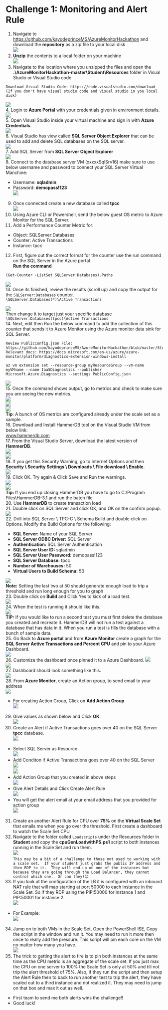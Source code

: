 # Challenge 1: Monitoring and Alert Rule

1. Navigate to https://github.com/kayodeprinceMS/AzureMonitorHackathon and download the **repository** as a zip file to your local disk<br/>
   <img src="images/downlaods.jpg"/><br/>
2. **Unzip** the contents to a local folder on your machine<br/>
   <img src="images/downlaods1.jpg"/><br/>
3. Navigate to the location where you unzipped the files and open the **.\AzureMonitorHackathon-master\Student\Resources** folder in Visual Studio or Visual Studio code<br/>
```
Download Visual Studio Code: https://code.visualstudio.com/download (If you don't have visual studio code and visual studio in you local disk)
```
   <img src="images/downlaods2.jpg"/><br/>
4. Login to **Azure Portal** with your credentials given in environment details.<br/>
   <img src="images/new1.jpg"/><br/>
5. Open Visual Studio inside your virtual machine and sign in with **Azure Credentials**.<br/>
   <img src="images/new2.jpg"/><br/>
6. Visual Studio has view called **SQL Server Object Explorer** that can be used to add and delete SQL databases on the SQL server.<br/>
   <img src="images/new4.jpg"/><br/>
7. Add SQL Server from **SQL Server Object Explorer**<br/>
   <img src="images/sqlsrv1.jpg"/><br/>
8. Connect to the database server VM (xxxxxSqlSrv16) make sure to use below username and password to connect your SQL Server Virtual Manchine:<br/>
 * Username: **sqladmin**<br/>
 * Password: **demopass!123**<br/>
   <img src="images/new3.jpg"/><br/>
9. Once connected create a new database called **tpcc**<br/>
   <img src="images/new5.jpg"/><br/>
10. Using Azure CLI or Powershell, send the below guest OS metric to Azure Monitor for the SQL Server.<br/>
11. Add a Performance Counter Metric for:<br/>
 * Object: SQLServer:Databases<br/>
 * Counter: Active Transactions<br/>
 * Instance: tpcc<br/>
12. First, figure out the correct format for the counter use the run command on the SQL Server in the Azure portal<br/>
**Run the command**<br/>
```
(Get-Counter -ListSet SQLServer:Databases).Paths
```
   <img src="images/sqlvm.jpg"/><br/>
13. Once its finished, review the results (scroll up) and copy the output for the `SQLServer:Databases` counter.<br/>
`
\SQLServer:Databases(*)\Active Transactions
`

   <img src="images/output.jpg"/><br/>
Then change it to target just your specific database<br/>
`\SQLServer:Databases(tpcc)\Active Transactions`<br/>
14. Next, edit then Run the below command to add the collection of this counter that sends it to Azure Monitor using the Azure monitor data sink for SQL Server.<br/>
```
Review PublicConfig.json File: https://github.com/kayodeprinceMS/AzureMonitorHackathon/blob/master/Student/Resources/PublicConfig.json
Relevant docs: https://docs.microsoft.com/en-us/azure/azure-monitor/platform/diagnostics-extension-windows-install
```
```
az vm extension set --resource-group myResourceGroup --vm-name myVMname --name IaaSDiagnostics --publisher Microsoft.Azure.Diagnostics --settings PublicConfig.json
```
   <img src="images/monitor.jpg"/><br/>
15. Once the command shows output, go to metrics and check to make sure you are seeing the new metrics.<br/>
   <img src="images/monitor1.jpg"/><br/>
   <img src="images/monitor2.jpg"/><br/>
   <img src="images/monitor3.jpg"/><br/>
**Tip**: A bunch of OS metrics are configured already under the scale set as a sample.<br/>
16. Download and Install HammerDB tool on the Visual Studio VM from below link:<br/>
www.hammerdb.com<br/>
17. From the Visual Studio Server, download the latest version of **HammerDB**.<br/>
   <img src="images/hammer.jpg"/><br/>
   <img src="images/hammer1.jpg"/><br/>
18. If you get this Security Warning, go to Internet Options and then **Security \ Security Settings \ Downloads \ File download \ Enable**.<br/>
   <img src="images/enable.jpg"/><br/>
19. Click OK. Try again & Click Save and Run the warnings.<br/>
   <img src="images/run.jpg"/><br/>
   <img src="images/run1.jpg"/><br/>
**Tip:** If you end up closing HammerDB you have to go to C:\Program Files\HammerDB-3.1 and run the batch file<br/>
20. Use **HammerDB** to create transaction load<br/>
21. Double click on SQL Server and click OK, and OK on the confirm popup.
   <img src="images/db1.jpg"/><br/>
22. Drill into SQL Server \ TPC-C \ Schema Build and double click on Options. Modify the Build Options for the following:<br/>
* **SQL Server:** Name of your SQL Server<br/>
* **SQL Server ODBC Driver:** SQL Server<br/>
* **Authentication:** SQL Server Authentication<br/>
* **SQL Server User ID:** sqladmin<br/>
* **SQL Server User Password:** demopass!123<br/>
* **SQL Server Database:** tpcc<br/>
* **Number of Warehouses:** 50<br/>
* **Virtual Users to Build Schema:** 50<br/>

<img src="images/db2.jpg"/><br/>
**Note:** Setting the last two at 50 should generate enough load to trip a threshold and run long enough for you to graph<br/>
23. Double click on **Build** and Click Yes to kick of a load test.<br/>
   <img src="images/db3.jpg"/><br/>
24. When the test is running it should like this.<br/>
   <img src="images/db4.jpg"/><br/>
**TIP:** If you would like to run a second test you must first delete the database you created and recreate it. HammerDB will not run a test against a database that has data in it.  When you run a test is fills the database with a bunch of sample data.<br/>
25. Go Back to **Azure portal** and from **Azure Monitor** create a graph for the **SQL Server Active Transactions and Percent CPU** and pin to your Azure Dashboard.<br/>
   <img src="images/matrix.jpg"/><br/>
26. Customize the dashboard once pinned it to a Azure Dashboard.
   <img src="images/matrix1.jpg"/><br/>
   <img src="images/matric2.jpg"/><br/>
27. Dashboard should look something like this.<br/>
   <img src="images/matrix2.jpg"/><br/>
28. From **Azure Monitor**, create an Action group, to send email to your address<br/>
   <img src="images/ag.jpg"/><br/>
  * For creating Action Group, Click on **Add Action Group**<br/>
   <img src="images/ag1.jpg"/><br/>

29. Give values as shown below and Click **OK**:<br/>
   <img src="images/ag3.jpg"/><br/>
30. Create an Alert if Active Transactions goes over 40 on the SQL Server **tpcc** database.<br/>
   <img src="images/alert.jpg"/><br/>
  * Select SQL Server as Resource<br/>
   <img src="images/alert1.jpg"/><br/>
  * Add Conditon if Active Transactions goes over 40 on the SQL Server<br/>
   <img src="images/alert2.jpg"/><br/>
   <img src="images/alert3.jpg"/><br/>
  * Add Action Group that you created in above steps<br/>
   <img src="images/alert4.jpg"/><br/>
  * Give Alert Details and Click Create Alert Rule<br/>
   <img src="images/alert6.jpg"/><br/>
  * You will get the alert email at your email address that you provided for action group<br/>
   <img src="images/alert7.jpg"/><br/>

31. Create an another Alert Rule for CPU over **75%** on the **Virtual Scale Set** that emails me when you go over the threshold. First create a dashboard to watch the Scale Set CPU<br/>
32. Navigate to the folder called `Loadscripts` under the Resources folder in **Student** and copy the **cpuGenLoadwithPS.ps1** script to both instances running in the Scale Set and run them.<br/>
   <img src="images/cpu.jpg"/><br/>
``
This may be a bit of a challenge to those not used to working with a scale set.  If your student just grabs the public IP address and then RDP to it.  They will end up on one of the instances but because they are going through the Load Balancer, they cannot control which one.  Or can they?😊
``<br/>
33. If you look at the configuration of the LB it is configured with an inbound NAT rule that will map starting at port 50000 to each instance in the Scale Set.  So if they RDP using the PIP:50000 for instance 1 and PIP:50001 for instance 2.<br/>
   <img src="images/temp0.jpg"/><br/>
* For Example:<br/>
   <img src="images/vm.jpg"/><br/>
34. Jump on to both VMs in the Scale Set, Open the PowerShell ISE, Copy the script in the window and run it. You may need to run it more then once to really add the pressure. This script will pin each core on the VM no matter how many you have.<br/>
   <img src="images/vm1.jpg"/><br/>
35. The trick to getting the alert to fire is to pin both instances at the same time as the CPU metric is an aggregate of the scale set. If you just max the CPU on one server to 100% the Scale Set is only at 50% and till not trip the alert threshold of 75%. Also, if they run the script and then setup the Alert Rule then to back to run another test to trip the alert, they have scaled out to a third instance and not realized it. They may need to jump on that box and max it out as well.<br/>
* First team to send me both alerts wins the challenge!!<br/>
* Good luck!
